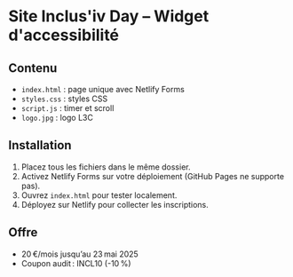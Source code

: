 # Site Inclus'iv Day – Widget d'accessibilité

## Contenu
- `index.html` : page unique avec Netlify Forms
- `styles.css` : styles CSS
- `script.js` : timer et scroll
- `logo.jpg` : logo L3C

## Installation
1. Placez tous les fichiers dans le même dossier.
2. Activez Netlify Forms sur votre déploiement (GitHub Pages ne supporte pas).
3. Ouvrez `index.html` pour tester localement.
4. Déployez sur Netlify pour collecter les inscriptions.

## Offre
- 20 €/mois jusqu’au 23 mai 2025
- Coupon audit : INCL10 (-10 %)
